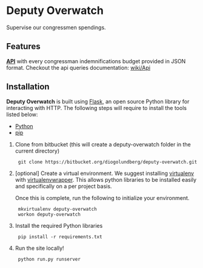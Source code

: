 # Deputy Overwatch #

Supervise our congressmen spendings.

## Features ##

[**API**](wiki/Api) with every congressman indemnifications budget provided in JSON format.
Checkout the api queries documentation: [wiki/Api](wiki/Api)

## Installation ##

**Deputy Overwatch** is built using [Flask](http://flask.pocoo.org/), an open source Python library for interacting with HTTP. The following steps will require to install the tools listed below:

*   [Python](https://www.python.org/)
*   [pip](https://pip.pypa.io/en/stable/installing/)

1. Clone from bitbucket (this will create a deputy-overwatch folder in the current directory)

        git clone https://bitbucket.org/diogolundberg/deputy-overwatch.git

2. [optional] Create a virtual environment. We suggest installing [virtualenv](https://pypi.python.org/pypi/virtualenv) with [virtualenvwrapper](http://virtualenvwrapper.readthedocs.org/en/latest/). This allows python libraries to be installed easily and specifically on a per project basis.

	Once this is complete, run the following to initialize your environment.

        mkvirtualenv deputy-overwatch
        workon deputy-overwatch

3. Install the required Python libraries

        pip install -r requirements.txt

4. Run the site locally!

        python run.py runserver